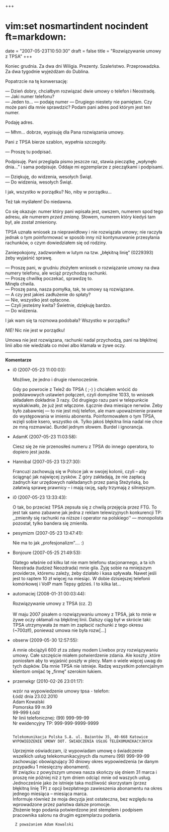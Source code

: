 +++
# vim:set nosmartindent nocindent ft=markdown:
date = "2007-05-23T10:50:30"
draft = false
title = "Rozwiązywanie umowy z TPSA"
+++

Koniec grudnia. Za dwa dni Wiligia. Prezenty. Szaleństwo. Przeprowadzka. Za
dwa tygodnie wyjeżdżam do Dublina.

Popatrzcie na tę konwersację:

― Dzień dobry, chciałbym rozwiązać dwie umowy o telefon i Neostradę.  
― Jaki numer telefonu?  
― Jeden to... ― podaję numer ― Drugiego niestety nie pamiętam. Czy może pani
dla mnie sprawdzić? Podam pani adres pod którym jest ten numer.  
  
Podaję adres.  
  
― Mhm... dobrze, wypisuję dla Pana rozwiązania umowy.  
  
Pani z TPSA bierze szablon, wypełnia szczegóły.  
  
― Proszę tu podpisać.  
  
Podpisuję. Pani przegląda pismo jeszcze raz, stawia pieczątkę „wpłynęło
dnia...” i sama podpisuje. Oddaje mi egzemplarze z pieczątkami i podpisami.  
  
― Dziękuję, do widzenia, wesołych Świąt.  
― Do widzenia, wesołych Świąt.

I jak, wszystko w porządku? No, niby w porządku...

Też tak myślałem! Do niedawna.

Co się okazuje: numer który pani wpisała jest, owszem, numerem spod tego
adresu, ale numerem _przed zmianą_. Słowem, numerem który kiedyś tam był, ale
został zmieniony.

TPSA uznała wniosek za nieprawidłowy i nie rozwiązała umowy; nie raczyła
jednak o tym poinformować w sposób inny niż kontynuowanie przesyłania
rachunków, o czym dowiedziałem się od rodziny.

Zaniepokojony, zadzwoniłem w lutym na tzw. „błękitną linię” (0229393) żeby
wyjaśnić sprawę.

― Proszę pani, w grudniu złożyłem wniosek o rozwiązanie umowy na dwa numery
telefonu, ale wciąż przychodzą rachunki.  
― Proszę chwilkę poczekać, sprawdzę to.  
Minęła chwila.  
― Proszę pana, nasza pomyłka, tak, te umowy są rozwiązane.  
― A czy jest jakieś zadłużenie do spłaty?  
― Nie, wszystko jest opłacone.  
― Czyli jesteśmy kwita? Świetnie, dziękuję bardzo.  
― Do widzenia.

I jak wam się ta rozmowa podobała? Wszystko w porządku?

_NIE!_ Nic nie jest w porządku!

Umowa nie jest rozwiązana, rachunki nadal przychodzą, pani na błękitnej linii
albo nie wiedziała co mówi albo kłamała w żywe oczy.

----
**Komentarze**

* i0 (2007-05-23 11:00:03): <p>Możliwe, że jedno i drugie równocześnie.</p>
  <p>Gdy po powrocie z Tele2 do <span class="caps">TPSA</span> ( ;-) ) chciałem
  wrócić do podstawowych ustawień połączeń, czyli domyślne 1033, to wniosek
  składałem dokładnie 3 razy. Od drugiego razu pani w telepunkcie wyskakiwało,
  że już jest włączone. Łącznie dwa miesiące nerwów. Żeby było zabawniej &#8212;
  to nie jest mój telefon, ale mam upoważnienie prawne do występowania w imieniu
  abonenta. Poinformowałem o tym <span class="caps">TPSA</span>, wzięli sobie
  ksero, wszystko ok. Tylko jakoś błękitna linia nadal nie chce ze mną
  rozmawiać. Burdel jednym słowem. Burdel i ignorancja.</p>
* AdamK (2007-05-23 11:03:58): <p>Ciesz się że nie przenosiłeś numeru z <span
  class="caps">TPSA</span> do innego operatora, to dopiero jest jazda.</p>
* Hannibal (2007-05-23 13:27:30): <p>Francuzi zachowują się w Polsce jak w
  swojej kolonii, czyli &#8211; aby ściągnąć jak najwięcej zysków. Z góry
  zakładają, że nie zapłacą żadnych kar urzędowych nakładanych przez panią
  Steżyńską, bo załatwią sprawę prawnicy &#8211; i mają rację, sądy trzymają z
  silniejszym.</p>
* i0 (2007-05-23 13:33:43): <p>O tak, bo przecież <span class="caps">TPSA</span>
  zepsuła się z chwilą przejęcia przez <span class="caps">FTG</span>. To jest
  tak samo zabawne jak jedna z reklam telewizyjnych konkurencji TP: ,,zmieniły
  się rachunki na niższe i operator na polskiego&#8217;&#8216; &#8212;
  monopolista pozostał, tylko bandera się zmieniła.</p>
* pesymizm (2007-05-23 13:47:41): <p>Nie ma to jak
  &#8222;profesjonalizm&#8221;.... :)</p>
* Bonjoure (2007-05-25 21:49:53): <p>Dlatego właśnie od kilku lat nie mam
  telefonu stacjonarnego, a ta ich Neostrada (tudzież Neozdrada) mnie gila. Żyję
  sobie na mniejszym providerze, któremu zależy, żeby działało i kasa spływała.
  Nawet jeśli jest to raptem 10 zł więcej na miesiąc. W dobie dzisiejszej
  telefonii komórkowej i VoIP mam Tepsy gdzieś. I to kilka lat&#8230;</p>
* automaciej (2008-01-31 00:03:44): <p>Rozwiązywanie umowy z TPSA (cz. 2)<br
  /><br />W maju 2007 pisałem o rozwiązywaniu umowy z TPSA, jak to mnie w żywe
  oczy okłamali na błękitnej linii. Dalszy ciąg był w skrócie taki: TPSA
  utrzymywała że mam im zapłacić rachunki z tego okresu (~700zł!), ponieważ
  umowa nie była rozw[...]</p>
* obserw (2009-05-30 12:57:55): <p>A mnie obciążyli 600 zł za zdany modem
  Livebox przy rozwiązywaniu umowy. Całe szczęście miałem potwierdzenie zdania.
  Ale koszty ,które poniosłam aby to wyjaśnić poszły w plecy. Mam o wiele więcej
  uwag do tych dupków. Dla mnie <span class="caps">TPSA</span> nie istnieje.
  Radzę  wszystkim potencjalnym klientom omijać tę &#8222;firmę&#8221; szerokim
  łukiem.</p>
* przemekgr (2010-02-26 23:01:17): <p>wzór na wypowiedzenie umowy tpsa -
  telefon:<br />
  Łódź dnia 23.02.2010<br /> Adam Kowalski<br /> Pomorska 99 m.99<br /> 99-999
  Łódź<br /> Nr linii telefonicznej: (99) 999-99-99<br />       Nr ewidencyjny
  TP: 999-999-9999-9999</p>  <pre><code>
  Telekomunikacja Polska S.A.
  ul. Bażantów 35, 40-668 Katowice                     WYPOWIEDZENIE UMOWY
  DOT. ŚWIADCZENIA USŁUG TELEKOMUNIKACYJNYCH </code></pre>  <p>Uprzejmie
  oświadczam, iż wypowiadam umowę o świadczenie wszelkich usług
  telekomunikacyjnych dla numeru (99) 999-99-99 zachowując obowiązujący 30
  dniowy okres wypowiedzenia (w danym przypadku 1 miesięczny abonament). <br />
  W związku z powyższym umowa nasza skończy się dniem 31 marca i proszę nie
  później niż z tym dniem odciąć mnie od waszych usług. <br /> Jednocześnie jako
  że istnieje taka możliwość skorzystam (przez błękitną linię TP) z opcji
  bezpłatnego zawieszenia abonamentu na okres jednego miesiąca – miesiąca
  marca.<br /> Informuje również że moja decyzja jest ostateczna, bez względu na
  wprowadzone przez państwa dalsze promocje.<br /> Złożenie tego podania
  potwierdzone jest stemplem i podpisem pracownika salonu na drugim egzemplarzu
  podania.</p>  <pre><code>
  Z poważaniem
  Adam Kowalski </code></pre>
